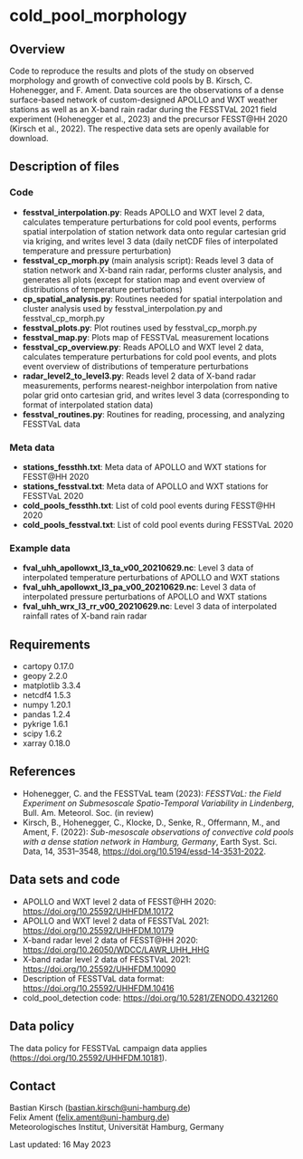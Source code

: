 # cold_pool_morphology

## Overview
Code to reproduce the results and plots of the study on observed morphology and growth of convective cold pools by B. Kirsch, C. Hohenegger, and F. Ament. Data sources are the observations of a dense surface-based network of custom-designed APOLLO and WXT weather stations as well as an X-band rain radar during the FESSTVaL 2021 field experiment (Hohenegger et al., 2023) and the precursor FESST@HH 2020 (Kirsch et al., 2022). The respective data sets are openly available for download.

## Description of files
### Code
- **fesstval_interpolation.py**: Reads APOLLO and WXT level 2 data, calculates temperature perturbations for cold pool events, performs spatial interpolation of station network data onto regular cartesian grid via kriging, and writes level 3 data (daily netCDF files of interpolated temperature and pressure perturbation)
- **fesstval_cp_morph.py** (main analysis script): Reads level 3 data of station network and X-band rain radar, performs cluster analysis, and generates all plots (except for station map and event overview of distributions of temperature perturbations)
- **cp_spatial_analysis.py**: Routines needed for spatial interpolation and cluster analysis used by fesstval_interpolation.py and fesstval_cp_morph.py
- **fesstval_plots.py**: Plot routines used by fesstval_cp_morph.py
- **fesstval_map.py**: Plots map of FESSTVaL measurement locations
- **fesstval_cp_overview.py**: Reads APOLLO and WXT level 2 data, calculates temperature perturbations for cold pool events, and plots event overview of distributions of temperature perturbations
- **radar_level2_to_level3.py**: Reads level 2 data of X-band radar measurements, performs nearest-neighbor interpolation from native polar grid onto cartesian grid, and writes level 3 data (corresponding to format of interpolated station data) 
- **fesstval_routines.py**: Routines for reading, processing, and analyzing FESSTVaL data

### Meta data
- **stations_fessthh.txt**: Meta data of APOLLO and WXT stations for FESST@HH 2020
- **stations_fesstval.txt**: Meta data of APOLLO and WXT stations for FESSTVaL 2020
- **cold_pools_fessthh.txt**: List of cold pool events during FESST@HH 2020
- **cold_pools_fesstval.txt**: List of cold pool events during FESSTVaL 2020

### Example data
- **fval_uhh_apollowxt_l3_ta_v00_20210629.nc**: Level 3 data of interpolated temperature perturbations of APOLLO and WXT stations
- **fval_uhh_apollowxt_l3_pa_v00_20210629.nc**: Level 3 data of interpolated pressure perturbations of APOLLO and WXT stations
- **fval_uhh_wrx_l3_rr_v00_20210629.nc**: Level 3 data of interpolated rainfall rates of X-band rain radar

## Requirements
- cartopy 0.17.0
- geopy 2.2.0
- matplotlib 3.3.4
- netcdf4 1.5.3
- numpy 1.20.1
- pandas 1.2.4
- pykrige 1.6.1
- scipy 1.6.2
- xarray 0.18.0

## References
- Hohenegger, C. and the FESSTVaL team (2023): *FESSTVaL: the Field Experiment on Submesoscale Spatio-Temporal Variability in Lindenberg*, Bull. Am. Meteorol. Soc. (in review)
- Kirsch, B., Hohenegger, C., Klocke, D., Senke, R., Offermann, M., and Ament, F. (2022): *Sub-mesoscale observations of convective cold pools with a dense station network in Hamburg, Germany*, Earth Syst. Sci. Data, 14, 3531–3548, https://doi.org/10.5194/essd-14-3531-2022. 

## Data sets and code
- APOLLO and WXT level 2 data of FESST@HH 2020: https://doi.org/10.25592/UHHFDM.10172
- APOLLO and WXT level 2 data of FESSTVaL 2021: https://doi.org/10.25592/UHHFDM.10179
- X-band radar level 2 data of FESST@HH 2020: https://doi.org/10.26050/WDCC/LAWR_UHH_HHG
- X-band radar level 2 data of FESSTVaL 2021: https://doi.org/10.25592/UHHFDM.10090
- Description of FESSTVaL data format: https://doi.org/10.25592/UHHFDM.10416
- cold_pool_detection code: https://doi.org/10.5281/ZENODO.4321260

## Data policy
The data policy for FESSTVaL campaign data applies (https://doi.org/10.25592/UHHFDM.10181).

## Contact
Bastian Kirsch (bastian.kirsch@uni-hamburg.de)<br>
Felix Ament (felix.ament@uni-hamburg.de)<br>
Meteorologisches Institut, Universität Hamburg, Germany

Last updated: 16 May 2023
